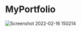 # MyPortfolio
![Screenshot 2022-02-16 150214](https://user-images.githubusercontent.com/79175009/154350436-cfb7c332-d299-41cf-99ee-a6dd4dbde939.png)
